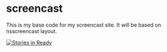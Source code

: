 screencast
==========

This is my base code for my screencast site. It will be based on nsscreencast layout. 

[![Stories in Ready](https://badge.waffle.io/thiagoramos23/screencast.svg?label=ready&title=Ready)](http://waffle.io/thiagoramos23/screencast)

